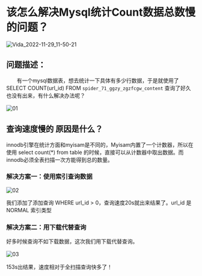 # 该怎么解决Mysql统计Count数据总数慢的问题？

![Vida_2022-11-29_11-50-21](https://pic.shejibiji.com/i/2022/11/29/6385818960e97.jpg)

## 问题描述：

　　有一个mysql数据表，想去统计一下具体有多少行数据，于是就使用了 SELECT COUNT(url_id) FROM `spider_71_ggzy_zgzfcgw_content`    查询了好久也没有出来，有什么解决办法呢？

![01](https://pic.shejibiji.com/i/2022/11/29/638580a0550e4.png)　　

## 查询速度慢的 原因是什么？

innodb引擎在统计方面和myisam是不同的，Myisam内置了一个计数器，所以在使用 select count(*) from table 的时候，直接可以从计数器中取出数据。而innodb必须全表扫描一次方能得到总的数量。

###  解决方案一：使用索引查询数据　　

![02](https://pic.shejibiji.com/i/2022/11/29/638580b100e8a.png) 

我们添加了添加查询 WHERE url_id > 0，查询速度20s就出来结果了。url_id 是 NORMAL 索引类型

 ### 解决方案二：用下载代替查询

好多时候查询不如下载数据，这次我们用下载代替查询。

![03](https://pic.shejibiji.com/i/2022/11/29/638580ba34141.png)　　

153s出结果，速度相对于全扫描查询快多了！